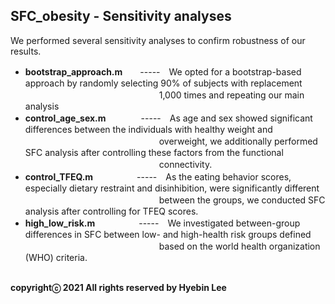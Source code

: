 ## SFC_obesity - Sensitivity analyses ##
We performed several sensitivity analyses to confirm robustness of our results.<br />

- **bootstrap_approach.m**　　-----　We opted for a bootstrap-based approach by randomly selecting 90% of subjects with replacement</br>
　　　　　　　　　　　　　　　 1,000 times and repeating our main analysis<br />
- **control_age_sex.m**　　　　-----　As age and sex showed significant differences between the individuals with healthy weight and</br>
　　　　　　　　　　　　　　　 overweight, we additionally performed SFC analysis after controlling these factors from the functional</br>
　　　　　　　　　　　　　　　 connectivity.<br />
- **control_TFEQ.m**　　　　　-----　As the eating behavior scores, especially dietary restraint and disinhibition, were significantly different</br>
　　　　　　　　　　　　　　　 between the groups, we conducted SFC analysis after controlling for TFEQ scores.<br />
- **high_low_risk.m**　　　　　-----　We investigated between-group differences in SFC between low- and high-health risk groups defined</br>
　　　　　　　　　　　　　　　 based on the world health organization (WHO) criteria.<br /><br />

**copyrightⓒ 2021 All rights reserved by Hyebin Lee<br /><br />**
